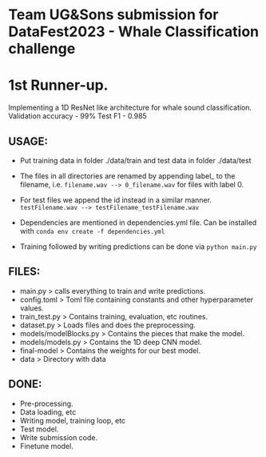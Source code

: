 # Team UG&Sons submission for DataFest2023 - Whale Classification challenge
# 1st Runner-up.

Implementing a 1D ResNet like architecture for whale sound classification.
Validation accuracy - 99%
Test F1 - 0.985

## USAGE:
* Put training data in folder ./data/train and test data in folder ./data/test
* The files in all directories are renamed by appending label_ to the filename, i.e.
	```filename.wav --> 0_filename.wav```
	for files with label 0.

* For test files we append the id instead in a similar manner.
	```testFilename.wav --> testFilename_testFilename.wav```

* Dependencies are mentioned in dependencies.yml file. Can be installed with
	```conda env create -f dependencies.yml```
* Training followed by writing predictions can be done via
	```python main.py```

## FILES:
* main.py > calls everything to train and write predictions.
* config.toml > Toml file containing constants and other hyperparameter values.
* train_test.py > Contains training, evaluation, etc routines.
* dataset.py > Loads files and does the preprocessing.
* models/modelBlocks.py > Contains the pieces that make the model.
* models/models.py > Contains the 1D deep CNN model.
* final-model > Contains the weights for our best model.
* data > Directory with data

## DONE:
* Pre-processing.
* Data loading, etc
* Writing model, training loop, etc
* Test model.
* Write submission code.
* Finetune model.
